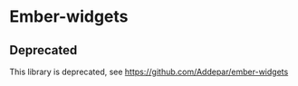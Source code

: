 # Ember-widgets

## Deprecated

This library is deprecated, see https://github.com/Addepar/ember-widgets
